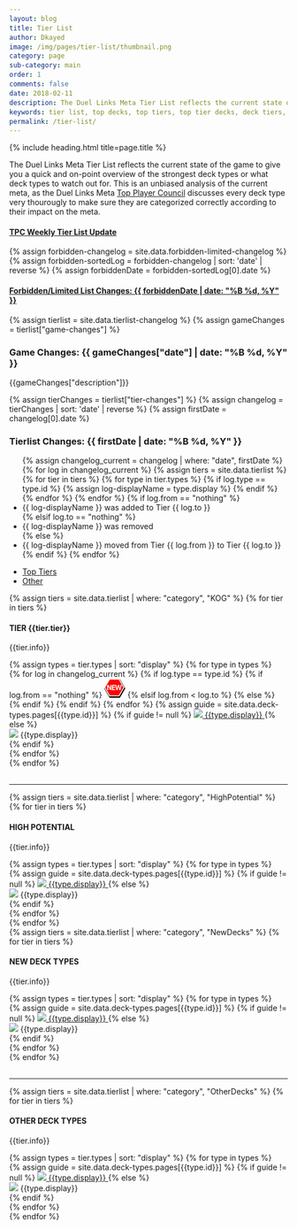 ```yaml
---
layout: blog
title: Tier List
author: Dkayed
image: /img/pages/tier-list/thumbnail.png
category: page
sub-category: main
order: 1
comments: false
date: 2018-02-11
description: The Duel Links Meta Tier List reflects the current state of the game to give you a quick and on-point overview of the strongest deck types. This is an unbiased analysis of the current meta, as the Duel Links Meta Top Player Council discusses every deck type very thourougly.
keywords: tier list, top decks, top tiers, top tier decks, deck tiers, deck ranks, deck types, best decks, new decks
permalink: /tier-list/
---
```


{% include heading.html title=page.title %}

<div class="section header">
    <p>The Duel Links Meta Tier List reflects the current state of the game to give you a quick and on-point overview of the strongest deck types or what deck types to watch out for. This is an unbiased analysis of the current meta, as the Duel Links Meta <a href="/top-player-council/">Top Player Council</a> discusses every deck type very thourougly to make sure they are categorized correctly according to their impact on the meta.</p>
</div>

<div class="section">
    <a href="/news/march-2018/tpc-weekly-tier-list-update/"><h4>TPC Weekly Tier List Update</h4></a>
</div>

{% assign forbidden-changelog = site.data.forbidden-limited-changelog %}
{% assign forbidden-sortedLog = forbidden-changelog | sort: 'date' | reverse %}
{% assign forbiddenDate = forbidden-sortedLog[0].date %}

<div class="section">
    <a href="/tier-list/forbidden-limited-list/"><h4>Forbidden/Limited List Changes: {{ forbiddenDate | date: "%B %d, %Y" }}</h4></a>
</div>

{% assign tierlist = site.data.tierlist-changelog %}
{% assign gameChanges = tierlist["game-changes"] %}

<div class="section">
    <h3>Game Changes: {{ gameChanges["date"] | date: "%B %d, %Y" }}</h3>
    <p>{{gameChanges["description"]}}</p>
</div>

{% assign tierChanges = tierlist["tier-changes"] %}
{% assign changelog = tierChanges | sort: 'date' | reverse %}
{% assign firstDate = changelog[0].date %}

<div class="section">
    <h3>Tierlist Changes: {{ firstDate | date: "%B %d, %Y" }}</h3>
    <ul> 
        {% assign changelog_current = changelog | where: "date", firstDate %}
        {% for log in changelog_current %}
            {% assign tiers = site.data.tierlist %}
            {% for tier in tiers %} 
                {% for type in tier.types %}
                    {% if log.type == type.id %}
                        {% assign log-displayName = type.display %}
                    {% endif %}
                {% endfor %}
            {% endfor %}
            {% if log.from == "nothing" %}
                <li>{{ log-displayName }} was added to Tier {{ log.to }}</li>
            {% elsif log.to == "nothing" %}
                <li>{{ log-displayName }} was removed</li>
            {% else %}
                <li>{{ log-displayName }} moved from Tier {{ log.from }} to Tier {{ log.to }}</li>
            {% endif %}
        {% endfor %}    
    </ul>            
</div>

<ul class="nav nav-tabs" role="tablist">
    <li class="nav-item">
        <a class="nav-link active" id="top-tiers-tab" data-toggle="tab" href="#top-tiers" role="tab" aria-controls="top-tiers" aria-selected="true">Top Tiers</a>
    </li>
    <li class="nav-item">
        <a class="nav-link" id="others-tab" data-toggle="tab" href="#other" role="tab" aria-controls="other" aria-selected="false">Other</a>
    </li>
</ul>
<div class="tab-content">
    <div class="tab-pane fade show active" id="top-tiers" role="tabpanel" aria-labelledby="top-tiers-tab">
        <div class="section"> 
            {% assign tiers = site.data.tierlist | where: "category", "KOG" %}
            {% for tier in tiers %}
                <div class="section">
                    <h4>TIER {{tier.tier}}</h4>
                    <p>{{tier.info}}</p>
                    <div class="row button-row">
                        {% assign types = tier.types | sort: "display" %}
                        {% for type in types %}
                            <div class="btn-wrapper col-sm-6 col-md-4 col-lg-3" >
                                {% for log in changelog_current %} <!-- if statement on next line could've been replaced by where filter: | where: "type", type.id -->
                                    {% if log.type == type.id %}
                                        {% if log.from == "nothing" %}
                                            <img class="decktype-new" src="/img/assets/new.png" />
                                        {% elsif log.from < log.to %}
                                            <span class="fa-stack fa-1x decktype-new">
                                                <i class="fa fa-circle fa-stack-2x" style="color: red;"></i>
                                                <i class="fa fa-arrow-down fa-stack-1x" style="color: white;"></i>
                                            </span>     
                                        {% else %}
                                            <span class="fa-stack fa-1x decktype-new">
                                                <i class="fa fa-circle fa-stack-2x" style="color: green;"></i>
                                                <i class="fa fa-arrow-up fa-stack-1x" style="color: white;"></i>
                                            </span>     
                                        {% endif %}
                                    {% endif %}
                                {% endfor %}
                                {% assign guide = site.data.deck-types.pages[{{type.id}}] %}
                                {% if guide != null %}
                                    <a class="btn-decktype" href="/tier-list/{{type.id}}">
                                        <img class="decktype-card" src= "https://images.weserv.nl/?url=yugiohprices.com/api/card_image/{{type.card}}&crop=72,72,15,30&w=100&q=100&il"/>
                                        <span class="decktype-display">{{type.display}}</span>
                                    </a>
                                {% else %}
                                    <div class="btn-decktype">
                                        <img class="decktype-card" src= "https://images.weserv.nl/?url=yugiohprices.com/api/card_image/{{type.card}}&crop=72,72,15,30&w=100&q=100&il"/>
                                        <span class="decktype-display">{{type.display}}</span>
                                    </div>
                                {% endif %}
                            </div>
                        {% endfor %}
                    </div>
                </div>
            {% endfor %}
        </div>
        <hr style="margin-top: 30px;">
        <div class="section">
            {% assign tiers = site.data.tierlist | where: "category", "HighPotential" %}
            {% for tier in tiers %}
                <div class="section">
                    <h4>HIGH POTENTIAL</h4>
                    <p>{{tier.info}}</p>
                    <div class="row button-row">
                        {% assign types = tier.types | sort: "display" %}
                        {% for type in types %}
                            <div class="btn-wrapper col-sm-6 col-md-4 col-lg-3" >
                                {% assign guide = site.data.deck-types.pages[{{type.id}}] %}
                                {% if guide != null %}
                                    <a class="btn-decktype" href="/tier-list/{{type.id}}">
                                        <img class="decktype-card" src= "http://images.weserv.nl/?url=yugiohprices.com/api/card_image/{{type.card}}&crop=72,72,15,30&w=100&q=100&il"/>
                                        <span class="decktype-display">{{type.display}}</span>
                                    </a>
                                {% else %}
                                    <div class="btn-decktype">
                                        <img class="decktype-card" src= "http://images.weserv.nl/?url=yugiohprices.com/api/card_image/{{type.card}}&crop=72,72,15,30&w=100&q=100&il"/>
                                        <span class="decktype-display">{{type.display}}</span>
                                    </div>
                                {% endif %}
                            </div>
                        {% endfor %}
                    </div>
                </div>
            {% endfor %}
        </div>
    </div>
    <div class="tab-pane fade" id="other" role="tabpanel" aria-labelledby="other-tab">
        <div class="section">
            {% assign tiers = site.data.tierlist | where: "category", "NewDecks" %}
            {% for tier in tiers %}
                <div class="section">
                    <h4>NEW DECK TYPES</h4>
                    <p>{{tier.info}}</p>
                    <div class="row button-row">
                        {% assign types = tier.types | sort: "display" %}
                        {% for type in types %}
                            <div class="btn-wrapper col-sm-6 col-md-4 col-lg-3" >
                                {% assign guide = site.data.deck-types.pages[{{type.id}}] %}
                                {% if guide != null %}
                                    <a class="btn-decktype" href="/tier-list/{{type.id}}">
                                        <img class="decktype-card" src= "https://yugiohprices.com/api/card_image/{{type.card}}"/>
                                        <span class="decktype-display">{{type.display}}</span>
                                    </a>
                                {% else %}
                                    <div class="btn-decktype">
                                        <img class="decktype-card" src= "https://yugiohprices.com/api/card_image/{{type.card}}"/>
                                        <span class="decktype-display">{{type.display}}</span>
                                    </div>
                                {% endif %}
                            </div>
                        {% endfor %}
                    </div>
                </div>
            {% endfor %}
        </div>
        <hr style="margin-top: 30px;">
        <div class="section">
            {% assign tiers = site.data.tierlist | where: "category", "OtherDecks" %}
            {% for tier in tiers %}
                <div class="section">
                    <h4>OTHER DECK TYPES</h4>
                    <p>{{tier.info}}</p>
                    <div class="row button-row">
                        {% assign types = tier.types | sort: "display" %}
                        {% for type in types %}
                            <div class="btn-wrapper col-sm-6 col-md-4 col-lg-3" >
                                {% assign guide = site.data.deck-types.pages[{{type.id}}] %}
                                {% if guide != null %}
                                    <a class="btn-decktype" href="/tier-list/{{type.id}}">
                                        <img class="decktype-card" src= "https://yugiohprices.com/api/card_image/{{type.card}}"/>
                                        <span class="decktype-display">{{type.display}}</span>
                                    </a>
                                {% else %}
                                    <div class="btn-decktype">
                                        <img class="decktype-card" src= "https://yugiohprices.com/api/card_image/{{type.card}}"/>
                                        <span class="decktype-display">{{type.display}}</span>
                                    </div>
                                {% endif %}
                            </div>
                        {% endfor %}
                    </div>
                </div>
            {% endfor %}
        </div>
    </div>
</div>